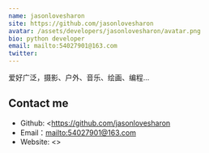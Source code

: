 ```yaml
---
name: jasonlovesharon
site: https://github.com/jasonlovesharon
avatar: /assets/developers/jasonlovesharon/avatar.png
bio: python developer
email: mailto:54027901@163.com
twitter:
---
```


爱好广泛，摄影、户外、音乐、绘画、编程...


## Contact me

- Github: <https://github.com/jasonlovesharon
- Email：<mailto:54027901@163.com>
- Website: <>
  